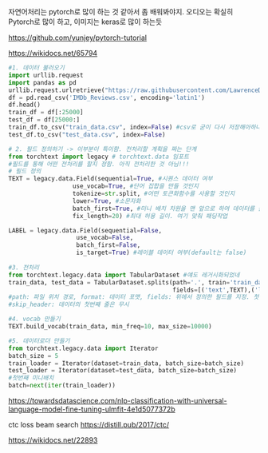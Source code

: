 자연어처리는 pytorch로 많이 하는 것 같아서 좀 배워봐야지. 오디오는 확실히 Pytorch로 많이 하고, 이미지는 keras로 많이 하는듯

https://github.com/yunjey/pytorch-tutorial

https://wikidocs.net/65794

```python
#1. 데이터 불러오기
import urllib.request
import pandas as pd
urllib.request.urlretrieve("https://raw.githubusercontent.com/LawrenceDuan/IMDb-Review-Analysis/master/IMDb_Reviews.csv", filename="IMDb_Reviews.csv")
df = pd.read_csv('IMDb_Reviews.csv', encoding='latin1')
df.head()
train_df = df[:25000]
test_df = df[25000:]
train_df.to_csv("train_data.csv", index=False) #csv로 굳이 다시 저장해아하나?
test_df.to_csv("test_data.csv", index=False)

# 2. 필드 정의하기 -> 이부분이 특이함. 전처리할 계획을 짜는 단계
from torchtext import legacy # torchtext.data 임포트
#필드를 통해 어떤 전처리를 할지 정함. 아직 전처리한 것 아님!!!
# 필드 정의
TEXT = legacy.data.Field(sequential=True, #시퀀스 데이터 여부
                  use_vocab=True, #단어 집합을 만들 것인지
                  tokenize=str.split, #어떤 토큰화함수를 사용할 것인지
                  lower=True, #소문자화
                  batch_first=True, #미니 배치 차원을 맨 앞으로 하여 데이터를 불러올 것인지 여부(default는 false)
                  fix_length=20) #최대 허용 길이. 여기 맞춰 패딩작업

LABEL = legacy.data.Field(sequential=False,
                   use_vocab=False,
                   batch_first=False,
                   is_target=True) #레이블 데이터 여부(default는 false)
                   
#3. 전처리
from torchtext.legacy.data import TabularDataset #얘도 레거시화되었네
train_data, test_data = TabularDataset.splits(path='.', train='train_data.csv',test='test_data.csv', format='csv',
                                              fields=[('text',TEXT),('label',LABEL)], skip_header=True)
#path: 파일 위치 경로, format: 데이터 포맷, fields: 위에서 정의한 필드를 지정. 첫번째 원소는 데이터셋 내에서 해당 필드를 호칭할 이름
#skip_header: 데이터의 첫번째 줄은 무시

#4. vocab 만들기
TEXT.build_vocab(train_data, min_freq=10, max_size=10000)

#5. 데이터로더 만들기
from torchtext.legacy.data import Iterator
batch_size = 5
train_loader = Iterator(dataset=train_data, batch_size=batch_size)
test_loader = Iterator(dataset=test_data, batch_size=batch_size)
#첫번째 미니배치
batch=next(iter(train_loader))
```

https://towardsdatascience.com/nlp-classification-with-universal-language-model-fine-tuning-ulmfit-4e1d5077372b

ctc loss beam search https://distill.pub/2017/ctc/

https://wikidocs.net/22893
